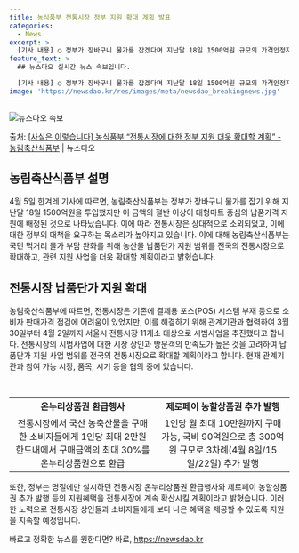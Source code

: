 ```yaml
---
title: 농식품부 전통시장 정부 지원 확대 계획 발표
categories:
  - News
excerpt: >
  [기사 내용] ○ 정부가 장바구니 물가를 잡겠다며 지난달 18일 1500억원 규모의 가격안정자금을 투입했지만…
feature_text: >
  ## 뉴스다오 실시간 뉴스 속보입니다.

  [기사 내용] ○ 정부가 장바구니 물가를 잡겠다며 지난달 18일 1500억원 규모의 가격안정자금을 투입했지만…
image: 'https://newsdao.kr/res/images/meta/newsdao_breakingnews.jpg'
---
```


![뉴스다오 속보](https://newsdao.kr/res/images/meta/newsdao_breakingnews.jpg)

<p>출처: <a href="https://newsdao.kr/3523" rel="dofollow">[사실은 이렇습니다] 농식품부 “전통시장에 대한 정부 지원 더욱 확대할 계획” - 농림축산식품부</a> | 뉴스다오</p>

<h2 data-ke-size="size26">농림축산식품부 설명</h2>

<p data-ke-size="size16">4월 5일 한겨레 기사에 따르면, 농림축산식품부는 정부가 장바구니 물가를 잡기 위해 지난달 18일 1500억원을 투입했지만 이 금액의 절반 이상이 대형마트 중심의 납품가격 지원에 배정된 것으로 나타났습니다. 이에 따라 전통시장은 상대적으로 소외되었고, 이에 대한 정부의 대책을 요구하는 목소리가 높아지고 있습니다. 이에 대해 농림축산식품부는 국민 먹거리 물가 부담 완화를 위해 농산물 납품단가 지원 범위를 전국의 전통시장으로 확대하고, 관련 지원 사업을 더욱 확대할 계획이라고 밝혔습니다.</p>

<h2 data-ke-size="size26">전통시장 납품단가 지원 확대</h2>

<p data-ke-size="size16">농림축산식품부에 따르면, 전통시장은 기존에 결제용 포스(POS) 시스템 부재 등으로 소비자 판매가격 점검에 어려움이 있었지만, 이를 해결하기 위해 관계기관과 협력하여 3월 30일부터 4월 2일까지 서울시 전통시장 11개소 대상으로 시범사업을 추진했다고 합니다. 전통시장의 시범사업에 대한 시장 상인과 방문객의 만족도가 높은 것을 고려하여 납품단가 지원 사업 범위를 전국의 전통시장으로 확대할 계획이라고 합니다. 현재 관계기관과 참여 가능 시장, 품목, 시기 등을 협의 중에 있습니다.</p>
<p data-ke-size="size16">&nbsp;</p>

<table>
<tbody>
<tr>
<td style="text-align: center; height: 17px;"><b>온누리상품권 환급행사</b></td>
<td style="text-align: center; height: 17px;"><b>제로페이 농할상품권 추가 발행</b></td>
</tr>
<tr>
<td style="text-align: center; height: 17px;">전통시장에서 국산 농축산물을 구매한 소비자들에게 1인당 최대 2만원 한도내에서 구매금액의 최대 30%를 온누리상품권으로 환급</td>
<td style="text-align: center; height: 17px;">1인당 월 최대 10만원까지 구매 가능, 국비 90억원으로 총 300억원 규모로 3차례(4월 8일/15일/22일) 추가 발행</td>
</tr>
</tbody>
</table>

<p data-ke-size="size16">또한, 정부는 명절에만 실시하던 전통시장 온누리상품권 환급행사와 제로페이 농할상품권 추가 발행 등의 지원혜택을 전통시장에 계속 확산시킬 계획이라고 밝혔습니다. 이러한 노력으로 전통시장 상인들과 소비자들에게 보다 나은 혜택을 제공할 수 있도록 지원을 지속할 예정입니다.</p> 

빠르고 정확한 뉴스를 원한다면? 바로, <a href="https://newsdao.kr" rel="dofollow">https://newsdao.kr</a>



